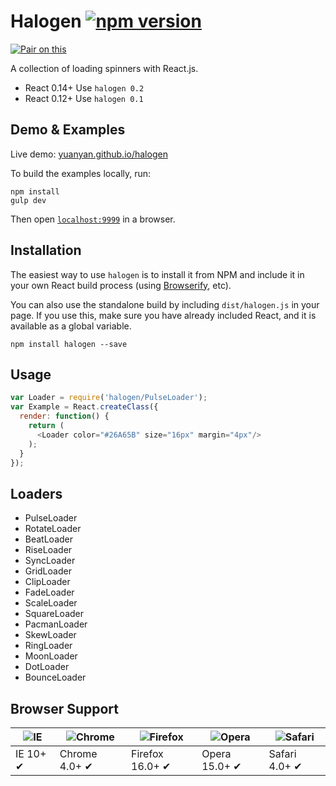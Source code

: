 Halogen [![npm version](https://badge.fury.io/js/halogen.svg)](http://badge.fury.io/js/halogen)
=======

[![Pair on this](https://tf-assets-staging.s3.amazonaws.com/badges/thinkful_repo_badge.svg)](http://start.thinkful.com/react/?utm_source=github&utm_medium=badge&utm_campaign=halogen)

A collection of loading spinners with React.js.

* React 0.14+ Use `halogen 0.2`
* React 0.12+ Use `halogen 0.1`

## Demo & Examples

Live demo: [yuanyan.github.io/halogen](http://yuanyan.github.io/halogen/)

To build the examples locally, run:

```
npm install
gulp dev
```

Then open [`localhost:9999`](http://localhost:9999) in a browser.

## Installation

The easiest way to use `halogen` is to install it from NPM and include it in your own React build process (using [Browserify](http://browserify.org), etc).

You can also use the standalone build by including `dist/halogen.js` in your page. If you use this, make sure you have already included React, and it is available as a global variable.

```
npm install halogen --save
```

## Usage

```javascript
var Loader = require('halogen/PulseLoader');
var Example = React.createClass({
  render: function() {
    return (
      <Loader color="#26A65B" size="16px" margin="4px"/>
    );
  }
});
```

## Loaders

* PulseLoader
* RotateLoader
* BeatLoader
* RiseLoader
* SyncLoader
* GridLoader
* ClipLoader
* FadeLoader
* ScaleLoader
* SquareLoader
* PacmanLoader
* SkewLoader
* RingLoader
* MoonLoader
* DotLoader
* BounceLoader

## Browser Support

![IE](https://raw.github.com/alrra/browser-logos/master/internet-explorer/internet-explorer_48x48.png) | ![Chrome](https://raw.github.com/alrra/browser-logos/master/chrome/chrome_48x48.png) | ![Firefox](https://raw.github.com/alrra/browser-logos/master/firefox/firefox_48x48.png) | ![Opera](https://raw.github.com/alrra/browser-logos/master/opera/opera_48x48.png) | ![Safari](https://raw.github.com/alrra/browser-logos/master/safari/safari_48x48.png)
--- | --- | --- | --- | --- |
IE 10+ ✔ | Chrome 4.0+ ✔ | Firefox 16.0+ ✔ | Opera 15.0+ ✔ | Safari 4.0+ ✔ |
